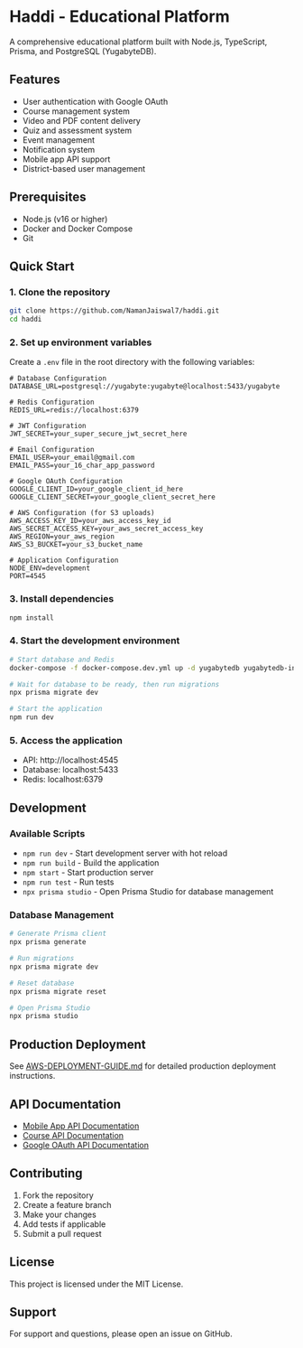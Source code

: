 # Haddi - Educational Platform

A comprehensive educational platform built with Node.js, TypeScript, Prisma, and PostgreSQL (YugabyteDB).

## Features

- User authentication with Google OAuth
- Course management system
- Video and PDF content delivery
- Quiz and assessment system
- Event management
- Notification system
- Mobile app API support
- District-based user management

## Prerequisites

- Node.js (v16 or higher)
- Docker and Docker Compose
- Git

## Quick Start

### 1. Clone the repository

```bash
git clone https://github.com/NamanJaiswal7/haddi.git
cd haddi
```

### 2. Set up environment variables

Create a `.env` file in the root directory with the following variables:

```env
# Database Configuration
DATABASE_URL=postgresql://yugabyte:yugabyte@localhost:5433/yugabyte

# Redis Configuration
REDIS_URL=redis://localhost:6379

# JWT Configuration
JWT_SECRET=your_super_secure_jwt_secret_here

# Email Configuration
EMAIL_USER=your_email@gmail.com
EMAIL_PASS=your_16_char_app_password

# Google OAuth Configuration
GOOGLE_CLIENT_ID=your_google_client_id_here
GOOGLE_CLIENT_SECRET=your_google_client_secret_here

# AWS Configuration (for S3 uploads)
AWS_ACCESS_KEY_ID=your_aws_access_key_id
AWS_SECRET_ACCESS_KEY=your_aws_secret_access_key
AWS_REGION=your_aws_region
AWS_S3_BUCKET=your_s3_bucket_name

# Application Configuration
NODE_ENV=development
PORT=4545
```

### 3. Install dependencies

```bash
npm install
```

### 4. Start the development environment

```bash
# Start database and Redis
docker-compose -f docker-compose.dev.yml up -d yugabytedb yugabytedb-init redis

# Wait for database to be ready, then run migrations
npx prisma migrate dev

# Start the application
npm run dev
```

### 5. Access the application

- API: http://localhost:4545
- Database: localhost:5433
- Redis: localhost:6379

## Development

### Available Scripts

- `npm run dev` - Start development server with hot reload
- `npm run build` - Build the application
- `npm start` - Start production server
- `npm run test` - Run tests
- `npx prisma studio` - Open Prisma Studio for database management

### Database Management

```bash
# Generate Prisma client
npx prisma generate

# Run migrations
npx prisma migrate dev

# Reset database
npx prisma migrate reset

# Open Prisma Studio
npx prisma studio
```

## Production Deployment

See [AWS-DEPLOYMENT-GUIDE.md](./AWS-DEPLOYMENT-GUIDE.md) for detailed production deployment instructions.

## API Documentation

- [Mobile App API Documentation](./MOBILE_APP_API_DOCUMENTATION.md)
- [Course API Documentation](./COURSE_API_DOCUMENTATION.md)
- [Google OAuth API Documentation](./GOOGLE_OAUTH_API_DOCUMENTATION.md)

## Contributing

1. Fork the repository
2. Create a feature branch
3. Make your changes
4. Add tests if applicable
5. Submit a pull request

## License

This project is licensed under the MIT License.

## Support

For support and questions, please open an issue on GitHub. 
